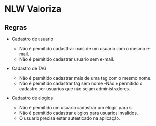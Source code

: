 # NLW Valoriza

## Regras

- Cadastro de usuario 
    - Não é permitido cadasttrar mais de um usuario com o mesmo e-mail.
    - Não é permitido cadastrar usuario sem e-mail.

- Cadastro de TAG
  - Não é permitido cadastrar mais de uma tag com o mesmo nome.
  - Não é permitido cadastrar tag sem nome
  -Não é permitido o cadastro por usuarios que não sejam administradores.

- Cadastro de elogios
  - Não é permitido um usuario cadastrar um elogio para si
  - Não é permitido cadastrar elogios para usuarios invalidos.
  - O usuario precisa estar autenticado na aplicação.
